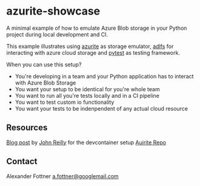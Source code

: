 # azurite-showcase
A minimal example of how to emulate Azure Blob storage in your Python project during local development and CI.

This example illustrates using [azurite](https://github.com/Azure/Azurite) as storage emulator, [adlfs](https://github.com/Azure/Azurite) for interacting with azure cloud storage and [pytest](https://docs.pytest.org/en/latest/) as testing framework.

When you can use this setup?

* You're developing in a team and your Python application has to interact with Azure Blob Storage
* You want your setup to be identical for you're whole team
* You want to run all you're tests locally and in a CI pipeline
* You want to test custom io functionality
* You want your tests to be indenpendent of any actual cloud resource

## Resources
[Blog post](https://blog.johnnyreilly.com/2021/05/15/azurite-and-table-storage-dev-container/) by [John Reilly](https://twitter.com/johnny_reilly) for the devcontainer setup
[Auirite Repo](https://github.com/Azure/Azurite)

## Contact
Alexander Fottner a.fottner@googlemail.com
